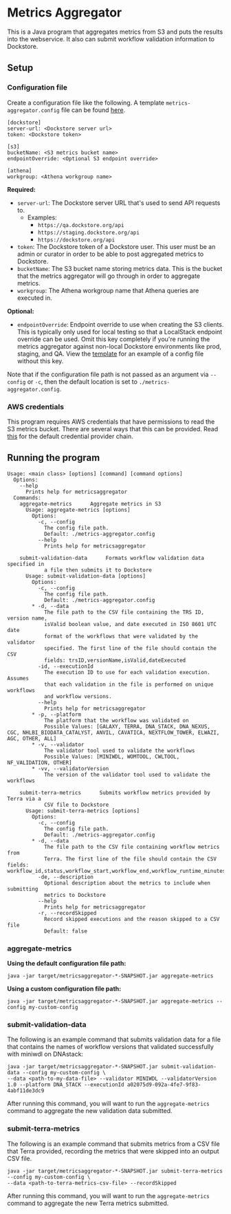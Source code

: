 # Metrics Aggregator

This is a Java program that aggregates metrics from S3 and puts the results into the webservice. It also can submit workflow validation
information to Dockstore.

## Setup

### Configuration file

Create a configuration file like the following. A template `metrics-aggregator.config` file can be found [here](templates/metrics-aggregator.config).

```
[dockstore]
server-url: <Dockstore server url>
token: <Dockstore token>

[s3]
bucketName: <S3 metrics bucket name>
endpointOverride: <Optional S3 endpoint override>

[athena]
workgroup: <Athena workgroup name>
```
**Required:**
- `server-url`: The Dockstore server URL that's used to send API requests to.
  - Examples:
    - `https://qa.dockstore.org/api`
    - `https://staging.dockstore.org/api`
    - `https://dockstore.org/api`
- `token`: The Dockstore token of a Dockstore user. This user must be an admin or curator in order to be able to post aggregated metrics to Dockstore.
- `bucketName`: The S3 bucket name storing metrics data. This is the bucket that the metrics aggregator will go through in order
  to aggregate metrics.
- `workgroup`: The Athena workgroup name that Athena queries are executed in.

**Optional:**
- `endpointOverride`: Endpoint override to use when creating the S3 clients. This is typically only used for local testing so that a LocalStack endpoint 
override can be used. Omit this key completely if you're running the metrics aggregator against non-local Dockstore environments like prod, staging, and QA. View the [template](templates/metrics-aggregator.config) for an example of a config file without this key.

Note that if the configuration file path is not passed as an argument via `--config` or `-c`, then the default location is set to `./metrics-aggregator.config`. 

### AWS credentials

This program requires AWS credentials that have permissions to read the S3 metrics bucket. There are several ways that this can be provided.
Read [this](https://docs.aws.amazon.com/sdk-for-java/latest/developer-guide/credentials.html#credentials-chain) for the default credential provider chain.

## Running the program

```
Usage: <main class> [options] [command] [command options]
  Options:
    --help
      Prints help for metricsaggregator
  Commands:
    aggregate-metrics      Aggregate metrics in S3
      Usage: aggregate-metrics [options]
        Options:
          -c, --config
            The config file path.
            Default: ./metrics-aggregator.config
          --help
            Prints help for metricsaggregator

    submit-validation-data      Formats workflow validation data specified in 
            a file then submits it to Dockstore
      Usage: submit-validation-data [options]
        Options:
          -c, --config
            The config file path.
            Default: ./metrics-aggregator.config
        * -d, --data
            The file path to the CSV file containing the TRS ID, version name, 
            isValid boolean value, and date executed in ISO 8601 UTC date 
            format of the workflows that were validated by the validator 
            specified. The first line of the file should contain the CSV 
            fields: trsID,versionName,isValid,dateExecuted
          -id, --executionId
            The execution ID to use for each validation execution. Assumes 
            that each validation in the file is performed on unique workflows 
            and workflow versions.
          --help
            Prints help for metricsaggregator
        * -p, --platform
            The platform that the workflow was validated on
            Possible Values: [GALAXY, TERRA, DNA_STACK, DNA_NEXUS, CGC, NHLBI_BIODATA_CATALYST, ANVIL, CAVATICA, NEXTFLOW_TOWER, ELWAZI, AGC, OTHER, ALL]
        * -v, --validator
            The validator tool used to validate the workflows
            Possible Values: [MINIWDL, WOMTOOL, CWLTOOL, NF_VALIDATION, OTHER]
        * -vv, --validatorVersion
            The version of the validator tool used to validate the workflows

    submit-terra-metrics      Submits workflow metrics provided by Terra via a 
            CSV file to Dockstore
      Usage: submit-terra-metrics [options]
        Options:
          -c, --config
            The config file path.
            Default: ./metrics-aggregator.config
        * -d, --data
            The file path to the CSV file containing workflow metrics from 
            Terra. The first line of the file should contain the CSV fields: workflow_id,status,workflow_start,workflow_end,workflow_runtime_minutes,source_url
          -de, --description
            Optional description about the metrics to include when submitting 
            metrics to Dockstore
          --help
            Prints help for metricsaggregator
          -r, --recordSkipped
            Record skipped executions and the reason skipped to a CSV file
            Default: false
```

### aggregate-metrics

**Using the default configuration file path:**

`java -jar target/metricsaggregator-*-SNAPSHOT.jar aggregate-metrics`

**Using a custom configuration file path:**

`java -jar target/metricsaggregator-*-SNAPSHOT.jar aggregate-metrics --config my-custom-config`

### submit-validation-data

The following is an example command that submits validation data for a file that contains the names of workflow versions that validated successfully
with miniwdl on DNAstack:

```
java -jar target/metricsaggregator-*-SNAPSHOT.jar submit-validation-data --config my-custom-config \
--data <path-to-my-data-file> --validator MINIWDL --validatorVersion 1.0 --platform DNA_STACK --executionId a02075d9-092a-4fe7-9f83-4abf11de3dc9
```

After running this command, you will want to run the `aggregate-metrics` command to aggregate the new validation data submitted.

### submit-terra-metrics

The following is an example command that submits metrics from a CSV file that Terra provided, recording the metrics that were skipped into an output CSV file.

```
java -jar target/metricsaggregator-*-SNAPSHOT.jar submit-terra-metrics --config my-custom-config \
--data <path-to-terra-metrics-csv-file> --recordSkipped
```

After running this command, you will want to run the `aggregate-metrics` command to aggregate the new Terra metrics submitted.
